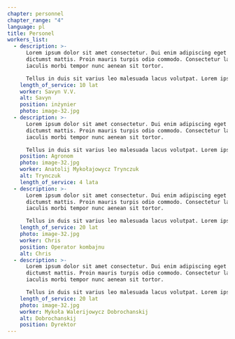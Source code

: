 ```yaml
---
chapter: personnel
chapter_range: "4"
language: pl
title: Personel
workers_list:
  - description: >-
      Lorem ipsum dolor sit amet consectetur. Dui enim adipiscing eget ultrices
      dictumst mattis. Proin mauris turpis odio commodo. Consectetur lacus
      iaculis morbi tempor nunc aenean sit tortor.

      Tellus in duis sit varius leo malesuada lacus volutpat. Lorem ipsum dolor sit amet consectetur. Dui enim adipiscing eget ultrices dictumst mattis. Proin mauris turpis odio commodo. arrow icon Proin mauris turpis odio commodo. arrow icon Lorem ipsum dolor sit amet consectetur. Dui enim adipiscing eget ultrices dictumst mattis.
    length_of_service: 10 lat
    worker: Savyn V.V.
    alt: Savyn
    position: inżynier
    photo: image-32.jpg
  - description: >-
      Lorem ipsum dolor sit amet consectetur. Dui enim adipiscing eget ultrices
      dictumst mattis. Proin mauris turpis odio commodo. Consectetur lacus
      iaculis morbi tempor nunc aenean sit tortor.

      Tellus in duis sit varius leo malesuada lacus volutpat. Lorem ipsum dolor sit amet consectetur. Dui enim adipiscing eget ultrices dictumst mattis. Proin mauris turpis odio commodo. arrow icon Proin mauris turpis odio commodo. arrow icon Lorem ipsum dolor sit amet consectetur. Dui enim adipiscing eget ultrices dictumst mattis.
    position: Agronom
    photo: image-32.jpg
    worker: Anatolij Mykołajowycz Trynczuk
    alt: Trynczuk
    length_of_service: 4 lata
  - description: >-
      Lorem ipsum dolor sit amet consectetur. Dui enim adipiscing eget ultrices
      dictumst mattis. Proin mauris turpis odio commodo. Consectetur lacus
      iaculis morbi tempor nunc aenean sit tortor.

      Tellus in duis sit varius leo malesuada lacus volutpat. Lorem ipsum dolor sit amet consectetur. Dui enim adipiscing eget ultrices dictumst mattis. Proin mauris turpis odio commodo. arrow icon Proin mauris turpis odio commodo. arrow icon Lorem ipsum dolor sit amet consectetur. Dui enim adipiscing eget ultrices dictumst mattis.
    length_of_service: 20 lat
    photo: image-32.jpg
    worker: Chris
    position: Operator kombajnu
    alt: Chris
  - description: >-
      Lorem ipsum dolor sit amet consectetur. Dui enim adipiscing eget ultrices
      dictumst mattis. Proin mauris turpis odio commodo. Consectetur lacus
      iaculis morbi tempor nunc aenean sit tortor.

      Tellus in duis sit varius leo malesuada lacus volutpat. Lorem ipsum dolor sit amet consectetur. Dui enim adipiscing eget ultrices dictumst mattis. Proin mauris turpis odio commodo. arrow icon Proin mauris turpis odio commodo. arrow icon Lorem ipsum dolor sit amet consectetur. Dui enim adipiscing eget ultrices dictumst mattis.
    length_of_service: 20 lat
    photo: image-32.jpg
    worker: Mykoła Walerijowycz Dobrochanskij
    alt: Dobrochanskij
    position: Dyrektor
---
```

